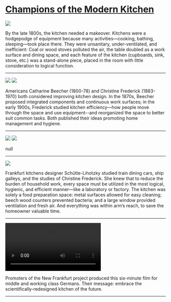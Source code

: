 # [Champions of the Modern Kitchen](http://artsmia.github.io/griot/#/stories/2145)

![](http://cdn.dx.artsmia.org/thumbs/tn_2014_TDX_MIAArtStories_386.jpg)

By the late 1800s, the kitchen needed a makeover. Kitchens were a hodgepodge of equipment because many activities—cooking, bathing, sleeping—took place there. They were unsanitary, under-ventilated, and inefficient: Coal or wood stoves polluted the air, the table doubled as a work surface and dining space, and each feature of the kitchen (cupboards, sink, stove, etc.) was a stand-alone piece, placed in the room with little consideration to logical function.

---

![](http://cdn.dx.artsmia.org/thumbs/tn_2014_TDX_MIAArtStories_319.jpg)
![](http://cdn.dx.artsmia.org/thumbs/tn_2014_TDX_MIAArtStories_318.jpg)

Americans Catharine Beecher (1800-78) and Christine Frederick (1883-1970) both considered improving kitchen design. In the 1870s, Beecher proposed integrated components and continuous work surfaces; in the early 1900s, Frederick studied kitchen efficiency—how people move through the space and use equipment--and reorganized the space to better suit common tasks. Both published their ideas promoting home management and hygiene. 

---

![](http://cdn.dx.artsmia.org/thumbs/tn_2014_TDX_MIAArtStories_314.jpg)
![](http://cdn.dx.artsmia.org/thumbs/tn_2014_TDX_MIAArtStories_313.jpg)

null

---

![](http://cdn.dx.artsmia.org/thumbs/tn_mia_1003547.jpg)

Frankfurt kitchens designer Schütte-Lihotzky studied train dining cars, ship galleys, and the studies of Christine Frederick. She knew that to reduce the burden of household work, every space must be utilized in the most logical, hygienic, and efficient manner—like a laboratory or factory. The kitchen was solely a food preparation space: metal surfaces allowed for easy cleaning; beech wood counters prevented bacteria; and a large window provided ventilation and fresh air. And everything was within arm’s reach, to save the homeowner valuable time.

---

<video src='http://cdn.dx.artsmia.org/videos/artstories/kitcheneng1.mp4'></video>

Promoters of the New Frankfurt project produced this six-minute film for middle and working class Germans. Their message: embrace the scientifically-redesigned kitchen of the future. 

---
